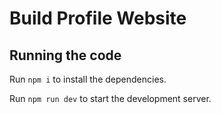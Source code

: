 
  # Build Profile Website
  ## Running the code

  Run `npm i` to install the dependencies.

  Run `npm run dev` to start the development server.
  
